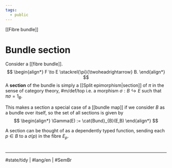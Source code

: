 ```yaml
---
tags:
  - public
---
```

[[Fibre bundle]]
# Bundle section

Consider a [[fibre bundle]].
$$
\begin{align*}
F \to E \stackrel{\pi}{\twoheadrightarrow} B.
\end{align*}
$$
A **section** of the bundle is simply a [[Split epimorphism|section]] of $\pi$ in the sense of category theory, #m/def/top
i.e. a morphism $\sigma : B \hookrightarrow E$ such that $\pi\sigma = 1_{B}$.

This makes a section a special case of a [[bundle map]] if we consider $B$ as a bundle over itself, so the set of all sections is given by
$$
\begin{align*}
\Gamma(E) := \cat{Bund}_{B}(E,B)
\end{align*}
$$

A section can be thought of as a dependently typed function,
sending each $p \in B$ to a $\sigma(p)$ in the fibre $E_{p}$.
#
---
#state/tidy | #lang/en | #SemBr
